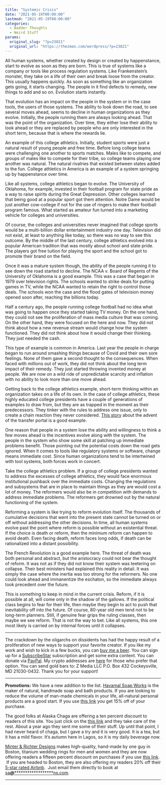 ```yaml
---
title: "Systemic Crisis"
date: "2021-05-19T00:00:00"
lastmod: "2021-05-19T00:00:00"
categories:
  - Badder Thoughts
  - Weird Stuff
params:
  original_slug: "?p=23821"
  original_url: "https://thezman.com/wordpress/?p=23821"
---
```


All human systems, whether created by design or created by happenstance,
start to evolve as soon as they are born. This is true of systems like a
company or tools like process regulation systems. Like Frankenstein’s
monster, they take on a life of their own and break loose from the
creator. This usually happens quickly. As soon as something like an
organization gets going, it starts changing. The people in it find
defects to remedy, new things to add and so on. Evolution starts
instantly.

That evolution has an impact on the people in the system or in the case
tools, the users of those systems. The ability to look down the road, to
see several moves ahead, seems to decline in human organizations as they
evolve. Initially, the people running them are always looking ahead.
That was the point of the organization. Over time, they either lose
their ability to look ahead or they are replaced by people who are only
interested in the short term, because that is where the rewards lie.

An example of this college athletics. Initially, student sports were
just a natural result of young people and free time. Before long college
teams were challenging one another to sports matches. Males like to
compete, and groups of males like to compete for their tribe, so college
teams playing one another was natural. The natural rivalries that
existed between states added to the fun. College athletics in America is
an example of a system springing up by happenstance over time.

Like all systems, college athletics began to evolve. The University of
Oklahoma, for example, invested in their football program for state
pride as a way to raise spirits during the Great Depression. Other
colleges learned that being good at a popular sport got them attention.
Notre Dame would be just another cow-college if not for the use of
ringers to make their football program famous. What started as amateur
fun turned into a marketing vehicle for colleges and universities.

Of course, the colleges and universities never imagined that college
sports would be a multi-billion dollar entertainment industry one day.
Television did not exist, at least to anything like today, so there was
no way to see this outcome. By the middle of the last century, college
athletics evolved into a popular American tradition that was mostly
about school and state pride. The players got free tuition for playing
the sport and the school got to promote their brand on the field.

Once it was a mature system though, the ability of the people running it
to see down the road started to decline. The NCAA v. Board of Regents of
the University of Oklahoma is a good example. This was a case that began
in 1979 over television rights. The schools wanted to strike deals for
putting games in TV, while the NCAA wanted to retain the right to
control those deals. The schools won the case and the flood gates of
television money opened soon after, reaching the billions today.

Half a century ago, the people running college football had no idea what
was going to happen once they started taking TV money. On the one hand,
they could not see the proliferation of mass media culture that was
coming. On the other hand, they were focused on the here and now. They
did not think about how a new revenue stream would change how the system
functioned. They did not think about how it would change their thinking.
They just needed the cash.

This type of example is common in America. Last year the people in
charge began to run around smashing things because of Covid and their
own sore feelings. None of them gave a second thought to the
consequences. When faced with millions out of work, they did not think
about the long term impact of their remedy. They just started throwing
invented money at people. We are now on a wild ride of unpredictable
scarcity and inflation with no ability to look more than one move ahead.

Getting back to the college athletics example, short-term thinking
within an organization takes on a life of its own. In the case of
college athletics, these highly educated college presidents have a
couple of generations of examples to draw from, but they are as trapped
in the moment as their predecessors. They tinker with the rules to
address one issue, only to create a chain reaction they never
considered. [This
story](https://www.cbssports.com/college-football/news/college-coaches-becoming-even-more-like-gms-as-one-time-transfers-the-portal-make-roster-management-tougher/)
about the advent of the transfer portal is a good example.

One reason that people in a system lose the ability and willingness to
think a few moves ahead is the incentives evolve along with the system.
The people in the system who show some skill at patching up immediate
problems benefit. Those pointing out the potential costs down the road
gets ignored. When it comes to tools like regulatory systems or
software, change means immediate cost. Since human organizations tend to
be intertwined with tool systems, both forces work in concert.

Take the college athletics problem. If a group of college presidents
wanted to address the excesses of college athletics, they would face
enormous institutional pushback over the immediate costs. Changing the
regulations and subsystems that are in place to maintain things as they
are would cost a lot of money. The reformers would also be in
competition with demands to address immediate problems. The reformers
get drowned out by the natural functioning of the system.

Reforming a system is like trying to reform evolution itself. The
thousands of cumulative decisions that went into the present state
cannot be turned on or off without addressing the other decisions. In
time, all human systems evolve past the point where reform is possible
without an existential threat. If the choice is death or reform, then
the minimum reform can happen to avoid death. Even facing death, reform
faces long odds, if death can be rationalized into a distant
possibility.

The French Revolution is a good example here. The threat of death was
both personal and abstract, but the aristocracy could not bear the
thought of reform. It was not as if they did not know their system was
teetering on collapse. Their best ministers had explained this reality
in detail. It was simply the case where the inertia was too strong for
the reformers. No one could look ahead and immanentize the eschaton, so
the immediate always took precedent over the future.

This is something to keep in mind in the current crisis. Reform, if it
is possible at all, will come only in the shadow of the gallows. If the
political class begins to fear for their life, then maybe they begin to
act to push that inevitability off into the future. Of course, 80-year
old men tend not to be long-term planners. Still, if genuine fear grips
the ruling classes, then maybe we see reform. That is not the way to
bet. Like all systems, this one most likely is carried on by internal
forces until it collapses.

------------------------------------------------------------------------

The crackdown by the oligarchs on dissidents has had the happy result of
a proliferation of new ways to support your favorite creator. If you
like my work and wish to kick in a few bucks, you can
<a href="https://www.buymeacoffee.com/mujolulu" rel="noopener"
target="_blank">buy me a beer</a>. You can sign up for a
<a href="https://www.subscribestar.com/the-z-blog" rel="noopener"
target="_blank">SubscribeStar</a> subscription and get some extra
content. You can donate via <a
href="https://www.paypal.com/donate/?cmd=_s-xclick&amp;hosted_button_id=UDAS2Q8JYA6CN&amp;source=url"
rel="noopener" target="_blank">PayPal</a>. My crypto addresses are
<a href="https://thezman.com/wordpress/?page_id=22713" rel="noopener"
target="_blank">here</a> for those who prefer that option. You can send
gold bars to: Z Media LLC P.O. Box 432 Cockeysville, MD 21030-0432.
Thank you for your support!

------------------------------------------------------------------------

**Promotions:** We have a new addition to the list.
<a href="https://havamalsoapworks.com/" rel="noopener"
target="_blank">Havamal Soap Works</a> is the maker of natural, handmade
soap and bath products. If you are looking to reduce the volume of
man-made chemicals in your life, all-natural personal products are a
good start. If you use
<a href="https://havamalsoapworks.com/discount/ZMAN" rel="noopener"
target="_blank">this link</a> you get 15% off of your purchase.

The good folks at Alaska Chaga are offering a ten percent discount to
readers of this site. You just click on the
<a href="https://alaskachaga.us/discount/ZMAN" rel="noopener noreferrer"
target="_blank">this link</a> and they take care of the rest. About a
year ago they sent me some of their stuff. Up until that point, I had
never heard of chaga, but I gave a try and it is very good. It is a tea,
but it has a mild flavor. It’s autumn here in Lagos, so it is my daily
beverage now.

<a href="https://www.minterandrichterdesigns.com/"
rel="noreferrer nofollow noopener" target="_blank">Minter &amp; Richter
Designs</a> makes high-quality, hand-made by one guy in Boston, titanium
wedding rings for men and women and they are now offering readers a
fifteen percent discount on purchases if you use
<a href="https://www.minterandrichterdesigns.com/discount/ZMAN"
rel="noreferrer nofollow noopener" target="_blank">this link</a>. 
 <span class="highlight"><span class="colour"><span class="font"><span class="size">If
you are headed to Boston, they are also offering my readers 20% off
their <a
href="https://www.airbnb.com/users/7988017/listings?user_id=7988017&amp;s=3"
rel="noopener noreferrer" target="_blank">5-star rated Airbnb</a>.  Just
email them directly to book at
<a href="mailto:sa***@*********************ns.com"
data-original-string="6RxOiwQubvvKIEvgCvoY0g==cb7V3LVc5i0w401h3s6dROr970VJK1ICqylTjDI9XYKQAyPXHvPgI7jEoxH81Aat3kH"><span
class="apbct-email-encoder"
data-original-string="lQO/FOyGLWhD9zDXwXGQtg==cb7tYrY+FlRYkbP/QGJJP2fTNK6ynIcOQBYCjXwo89WoEDJyAnl6bi33hR/BupQhx1T"
title="This contact has been encoded by Anti-Spam by CleanTalk. Click to decode. To finish the decoding make sure that JavaScript is enabled in your browser.">sa<span
class="apbct-blur">***</span>@<span
class="apbct-blur">*********************</span>ns.com</span></a>.</span></span></span></span>

------------------------------------------------------------------------
